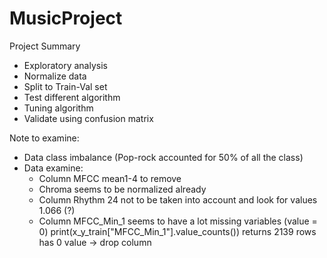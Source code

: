 # MusicProject
Project Summary
- Exploratory analysis 
- Normalize data
- Split to Train-Val set 
- Test different algorithm
- Tuning algorithm
- Validate using confusion matrix

Note to examine:
- Data class imbalance (Pop-rock accounted for 50% of all the class)
- Data examine:
    + Column MFCC mean1-4 to remove
    + Chroma seems to be normalized already
    + Column Rhythm 24 not to be taken into account and look for values 1.066 (?)
    + Column MFCC_Min_1 seems to have a lot missing variables  (value = 0)
        print(x_y_train["MFCC_Min_1"].value_counts()) returns 2139 rows has 0 value -> drop column 


